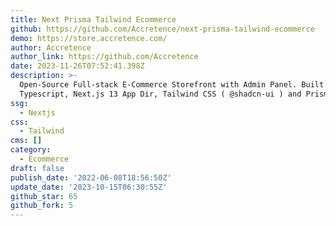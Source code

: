 ```yaml
---
title: Next Prisma Tailwind Ecommerce
github: https://github.com/Accretence/next-prisma-tailwind-ecommerce
demo: https://store.accretence.com/
author: Accretence
author_link: https://github.com/Accretence
date: 2023-11-26T07:52:41.398Z
description: >-
  Open-Source Full-stack E-Commerce Storefront with Admin Panel. Built with
  Typescript, Next.js 13 App Dir, Tailwind CSS ( @shadcn-ui ) and Prisma.
ssg:
  - Nextjs
css:
  - Tailwind
cms: []
category:
  - Ecommerce
draft: false
publish_date: '2022-06-08T18:56:50Z'
update_date: '2023-10-15T06:30:55Z'
github_star: 65
github_fork: 5
---
```


